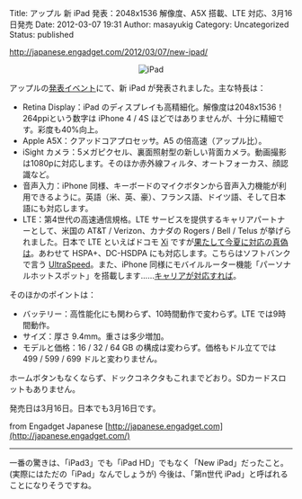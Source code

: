 Title: アップル 新 iPad 発表：2048x1536 解像度、A5X 搭載、LTE 対応、3月16日発売
Date: 2012-03-07 19:31
Author: masayukig
Category: Uncategorized
Status: published

<http://japanese.engadget.com/2012/03/07/new-ipad/>

<div style="text-align:center;">

![iPad](http://www.blogcdn.com/www.engadget.com/media/2012/03/apple-ipad-3-ipad-hd-liveblog-2926.jpg)

</div>

アップルの[発表イベント](http://japanese.engadget.com/2012/03/07/ipad/)にて、新
iPad が発表されました。主な特長は：

-   Retina Display：iPad のディスプレイも高精細化。解像度は2048x1536！
    264ppiという数字は iPhone 4 / 4S
    ほどではありませんが、十分に精細です。彩度も40%向上。
-   Apple A5X：クアッドコアプロセッサ。A5 の倍高速（アップル比）。
-   iSight
    カメラ：5メガピクセル、裏面照射型の新しい背面カメラ。動画撮影は1080pに対応します。そのほか赤外線フィルタ、オートフォーカス、顔認識など。
-   音声入力：iPhone
    同様、キーボードのマイクボタンから音声入力機能が利用できるように。英語（米、英、豪）、フランス語、ドイツ語、そして日本語にも対応します。
-   LTE：第4世代の高速通信規格。LTE
    サービスを提供するキャリアパートナーとして、米国の AT&T /
    Verizon、カナダの Rogers / Bell / Telus が挙げられました。日本で LTE
    といえばドコモ [Xi](http://japanese.engadget.com/tag/Xi/)
    ですが[果たして今夏に対応の真偽は](http://japanese.engadget.com/2011/11/30/lte-iphone/)。あわせて
    HSPA+、DC-HSDPA にも対応します。こちらはソフトバンクで言う
    [UltraSpeed](http://japanese.engadget.com/tag/UltraSpeed/)。また、iPhone
    同様にモバイルルーター機能「パーソナルホットスポット」を搭載します......[キャリアが対応すれば](http://japanese.engadget.com/2011/03/02/iphone-4-personal-hot-spot/)。

そのほかのポイントは：

-   バッテリー：高性能化にも関わらず、10時間動作で変わらず。LTE
    では9時間動作。
-   サイズ：厚さ 9.4mm。重さは多少増加。
-   モデルと価格：16 / 32 / 64 GB の構成は変わらず。価格もドル立てでは
    499 / 599 / 699 ドルと変わりません。

ホームボタンもなくならず、ドックコネクタもこれまでどおり。SDカードスロットもありません。

発売日は3月16日。日本でも3月16日です。

from Engadget Japanese
[http://japanese.engadget.com](http://japanese.engadget.com/)  

------------------------------------------------------------------------

一番の驚きは、「iPad3」でも「iPad HD」でもなく「New iPad」だったこと。
(実際にはただの「iPad」なんでしょうが) 今後は、「第n世代
iPad」と呼ばれることになりそうですね。
